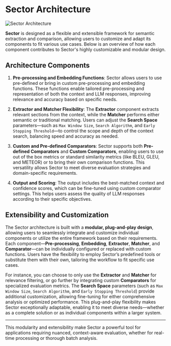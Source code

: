 
# Sector Architecture

![Sector Architecture](img/sector.jpg)

**Sector** is designed as a flexible and extensible framework for semantic extraction and comparison, allowing users to customize and adapt its components to fit various use cases. Below is an overview of how each component contributes to Sector's highly customizable and modular design.

## Architecture Components

1. **Pre-processing and Embedding Functions**: Sector allows users to use pre-defined or bring in custom pre-processing and embedding functions. These functions enable tailored pre-processing and representation of both the context and LLM responses, improving relevance and accuracy based on specific needs.

2. **Extractor and Matcher Flexibility**: The **Extractor** component extracts relevant sections from the context, while the **Matcher** performs either semantic or traditional matching. Users can adjust the **Search Space** parameters—such as `Max Window Size`, `Search Algorithm`, and `Early Stopping Threshold`—to control the scope and depth of the context search, balancing speed and accuracy as needed.

3. **Custom and Pre-defined Comparators**: Sector supports both **Pre-defined Comparators** and **Custom Comparators**, enabling users to use out of the box metrics or standard similarity metrics (like BLEU, GLEU, and METEOR) or to bring their own comparison functions. This versatility allows Sector to meet diverse evaluation strategies and domain-specific requirements.

4. **Output and Scoring**: The output includes the best-matched context and confidence scores, which can be fine-tuned using custom comparator settings. This helps users assess the quality of LLM responses according to their specific objectives.

## Extensibility and Customization

The Sector architecture is built with a **modular, plug-and-play design**, allowing users to seamlessly integrate and customize individual components or utilize the entire framework based on their requirements. Each component—**Pre-processing**, **Embedding**, **Extractor**, **Matcher**, and **Comparator**—can be individually configured or replaced with custom functions. Users have the flexibility to employ Sector’s predefined tools or substitute them with their own, tailoring the workflow to fit specific use cases.

For instance, you can choose to only use the **Extractor** and **Matcher** for relevance filtering, or go further by integrating custom **Comparators** for specialized evaluation metrics. The **Search Space** parameters (such as `Max Window Size`, `Search Algorithm`, and `Early Stopping Threshold`) provide additional customization, allowing fine-tuning for either comprehensive analysis or optimized performance. This plug-and-play flexibility makes Sector exceptionally adaptable, enabling it to meet diverse needs—whether as a complete solution or as individual components within a larger system.

---

This modularity and extensibility make Sector a powerful tool for applications requiring nuanced, context-aware evaluation, whether for real-time processing or thorough batch analysis.

